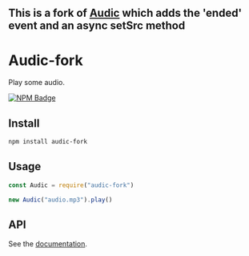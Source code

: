 ## This is a fork of [Audic](https://github.com/Richienb/audic) which adds the 'ended' event and an async setSrc method

# Audic-fork

Play some audio.

[![NPM Badge](https://nodei.co/npm/audic-fork.png)](https://npmjs.com/package/audic-fork)

## Install

```sh
npm install audic-fork
```

## Usage

```js
const Audic = require("audic-fork")

new Audic("audio.mp3").play()
```

## API

See the [documentation](https://richienb.github.io/audic).

